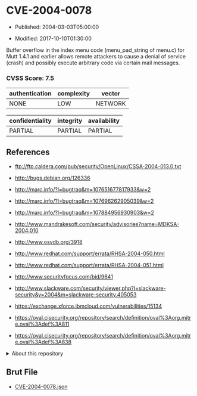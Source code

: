 # CVE-2004-0078

- Published: 2004-03-03T05:00:00

- Modified: 2017-10-10T01:30:00

Buffer overflow in the index menu code (menu_pad_string of menu.c) for Mutt 1.4.1 and earlier allows remote attackers to cause a denial of service (crash) and possibly execute arbitrary code via certain mail messages.

### CVSS Score: **7.5**

| authentication | complexity | vector |
| --- | --- | --- |
| NONE | LOW | NETWORK |

| confidentiality | integrity | availability |
| --- | --- | --- |
| PARTIAL | PARTIAL | PARTIAL |

## References

* ftp://ftp.caldera.com/pub/security/OpenLinux/CSSA-2004-013.0.txt

* http://bugs.debian.org/126336

* http://marc.info/?l=bugtraq&m=107651677817933&w=2

* http://marc.info/?l=bugtraq&m=107696262905039&w=2

* http://marc.info/?l=bugtraq&m=107884956930903&w=2

* http://www.mandrakesoft.com/security/advisories?name=MDKSA-2004:010

* http://www.osvdb.org/3918

* http://www.redhat.com/support/errata/RHSA-2004-050.html

* http://www.redhat.com/support/errata/RHSA-2004-051.html

* http://www.securityfocus.com/bid/9641

* http://www.slackware.com/security/viewer.php?l=slackware-security&y=2004&m=slackware-security.405053

* https://exchange.xforce.ibmcloud.com/vulnerabilities/15134

* https://oval.cisecurity.org/repository/search/definition/oval%3Aorg.mitre.oval%3Adef%3A811

* https://oval.cisecurity.org/repository/search/definition/oval%3Aorg.mitre.oval%3Adef%3A838

<details>
<summary>About this repository</summary> 

  This repository is part of the project [Live Hack CVE](https://github.com/Live-Hack-CVE). Main website can be found [www.live-hack.org](https://www.live-hack.org) 
  
  Made by [Sn0wAlice](https://github.com/Sn0wAlice) for the people that care about security and need to have a feed of the latest CVEs. Hope you enjoy it, don't forget to star the repo and follow me on [Twitter](https://twitter.com/Sn0wAlice) and [Github](https://github.com/Sn0wAlice). And that is my [personnal website](https://www.alice-snow.me/)

  - [Home Page](https://github.com/Live-Hack-CVE)
  - [Framework](https://github.com/Live-Hack-CVE/cve-framework)
  - [CVE database](https://github.com/Live-Hack-CVE/full_database)
  - [Changelog](https://github.com/Live-Hack-CVE/Changelog)
</details>

## Brut File

* [CVE-2004-0078.json](https://raw.githubusercontent.com/Live-Hack-CVE/full_database/main/cves/2004/CVE-2004-0078.json)

